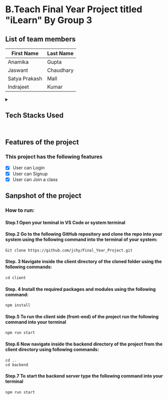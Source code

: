 # B.Teach Final Year Project titled "iLearn" By Group 3 

## List of team members
| First Name   | Last Name|
| -------------|----------|
| Anamika      | Gupta    |
| Jaswant      | Chaudhary|
| Satya Prakash| Mall     |
| Indrajeet    | Kumar    |

<details><summary> <h2>Tech Stacks Used <h2> </summary>
<p> 
### Following tech stacks have been used for creation of User Interface (Front-end) of the application
- [x] React
- [x] React-redux(Thunks, ApplyMiddleware)
- [x] Fetch
- [x] JavaScript
- [x] HTML
- [x] CSS 
</p>
	
<p> 
### Following tech stacks have been used for creating server side (Back-end) of the application
- [x] Node.js
- [x] Express.js
- [x] Axios
- [x] JavaScript
- [x] MongoDB atlas
- [x] Bcrypt
- [x] Json-web-tokens
- [x] Random-token
</p>
</details>


## Features of the project
### This project has the following features
- [x] User can Login 
- [x] User can Signup 
- [x] User can Join a class

## Sanpshot of the project 

### How to run:
#### Step.1 Open your teminal in VS Code or system terminal

#### Step.2 Go to the following GitHub repository and clone the repo into your system using the following command into the terminal of your system: 
	Git clone https://github.com/jchy/Final_Year_Project.git 
	
#### Step. 3 Navigate inside the client directory of the cloned folder using the following commands:
	cd client
	
#### Step. 4 Install the required packages and modules using the following command:
	npm install
	
#### Step.5 To run the client side (front-end) of the project run the following command into your terminal 
	npm run start
	
#### Step.6 Now navigate inside the backend directory of the project from the client directory using following commands:
	cd ..
	cd backend
	
#### Step.7 To start the backend server type the following command into your terminal 
	npm run start
	
